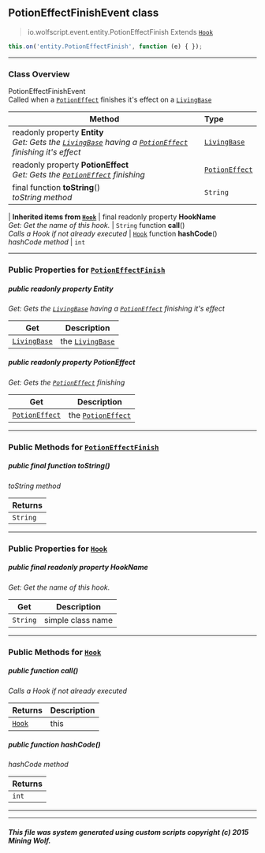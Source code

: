 ## PotionEffectFinishEvent __class__

>io.wolfscript.event.entity.PotionEffectFinish
>Extends [`Hook`](../../hook/Hook.md)
``` javascript
this.on('entity.PotionEffectFinish', function (e) { });
```


---

### Class Overview

PotionEffectFinishEvent<br> Called when a [`PotionEffect`](../../api/potion/PotionEffect.md) finishes it's effect on a [`LivingBase`](../../api/entity/living/LivingBase.md)

Method | Type   
--- | :--- 
 readonly property __Entity__ <br> _Get: Gets the [`LivingBase`](../../api/entity/living/LivingBase.md) having a [`PotionEffect`](../../api/potion/PotionEffect.md) finishing it's effect_ | [`LivingBase`](../../api/entity/living/LivingBase.md)
 readonly property __PotionEffect__ <br> _Get: Gets the [`PotionEffect`](../../api/potion/PotionEffect.md) finishing_ | [`PotionEffect`](../../api/potion/PotionEffect.md)
final function __toString__() <br> _toString method_ | `String`
 |
__Inherited items from [`Hook`](../../hook/Hook.md)__ |
final readonly property __HookName__ <br> _Get: Get the name of this hook._ | `String`
 function __call__() <br> _Calls a Hook if not already executed_ | [`Hook`](../../hook/Hook.md)
 function __hashCode__() <br> _hashCode method_ | `int`





---


### Public Properties for [`PotionEffectFinish`](PotionEffectFinish.md)

##### <a id='entity'></a>public  readonly property __Entity__

_Get: Gets the [`LivingBase`](../../api/entity/living/LivingBase.md) having a [`PotionEffect`](../../api/potion/PotionEffect.md) finishing it's effect_

Get | Description
--- | --- 
[`LivingBase`](../../api/entity/living/LivingBase.md) | the [`LivingBase`](../../api/entity/living/LivingBase.md)



##### <a id='potioneffect'></a>public  readonly property __PotionEffect__

_Get: Gets the [`PotionEffect`](../../api/potion/PotionEffect.md) finishing_

Get | Description
--- | --- 
[`PotionEffect`](../../api/potion/PotionEffect.md) | the [`PotionEffect`](../../api/potion/PotionEffect.md)



---

### Public Methods for [`PotionEffectFinish`](PotionEffectFinish.md)

##### <a id='tostring'></a>public final function __toString__()

_toString method_

Returns | 
--- | 
`String` |


---

### Public Properties for [`Hook`](../../hook/Hook.md)

##### <a id='hookname'></a>public final readonly property __HookName__

_Get: Get the name of this hook._

Get | Description
--- | --- 
`String` | simple class name



---

### Public Methods for [`Hook`](../../hook/Hook.md)

##### <a id='call'></a>public  function __call__()

_Calls a Hook if not already executed_

Returns | Description
--- | --- 
[`Hook`](../../hook/Hook.md) | this


##### <a id='hashcode'></a>public  function __hashCode__()

_hashCode method_

Returns | 
--- | 
`int` |


---


---


##### This file was system generated using custom scripts copyright (c) 2015 Mining Wolf.
	

